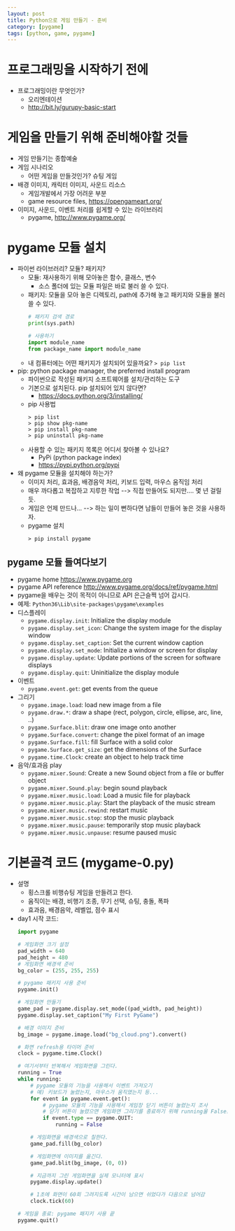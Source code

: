 ```yaml
---
layout: post
title: Python으로 게임 만들기 - 준비
category: [pygame]
tags: [python, game, pygame]
---
```


# 프로그래밍을 시작하기 전에
* 프로그래밍이란 무엇인가?
  - 오리엔테이션
  - http://bit.ly/gurupy-basic-start

# 게임을 만들기 위해 준비해야할 것들
* 게임 만들기는 종합예술
* 게임 시나리오
  - 어떤 게임을 만들것인가? 슈팅 게임
* 배경 이미지, 캐릭터 이미지, 사운드 리소스
  - 게임개발에서 가장 어려운 부분
  - game resource files, <https://opengameart.org/>
* 이미지, 사운드, 이벤트 처리를 쉽게할 수 있는 라이브러리
  - pygame, <http://www.pygame.org/>

# pygame 모듈 설치
* 파이썬 라이브러리? 모듈? 패키지?
  - 모듈: 재사용하기 위해 모아놓은 함수, 클래스, 변수
    * 소스 폴더에 있는 모듈 파일은 바로 불러 쓸 수 있다.
  - 패키지: 모듈을 모아 놓은 디렉토리, path에 추가해 놓고 패키지와 모듈을 불러 쓸 수 있다.
    ```python
    # 패키지 검색 경로
    print(sys.path)

    # 사용하기
    import module_name
    from package_name import module_name
    ```
  - 내 컴퓨터에는 어떤 패키지가 설치되어 있을까요?
    `> pip list`
* pip: python package manager, the preferred install program
  * 파이썬으로 작성된 패키지 소프트웨어를 설치/관리하는 도구
  * 기본으로 설치된다. pip 설치되어 있지 않다면?
    - <https://docs.python.org/3/installing/>
  * pip 사용법
    ``` commandline
    > pip list
    > pip show pkg-name
    > pip install pkg-name
    > pip uninstall pkg-name
    ```
  * 사용할 수 있는 패키지 목록은 어디서 찾아볼 수 있나요?
    - PyPi (python package index)
    - <https://pypi.python.org/pypi>
* 왜 pygame 모듈을 설치해야 하는가?
  - 이미지 처리, 효과음, 배경음악 처리, 키보드 입력, 마우스 움직임 처리
  - 매우 까다롭고 복잡하고 지루한 작업 --> 직접 만들어도 되지만.... 몇 년 걸릴 듯.
  - 게임은 언제 만드나... --> 하는 일이 뻔하다면 남들이 만들어 놓은 것을 사용하자.
  * pygame 설치
    ```commandline
    > pip install pygame
    ```

## pygame 모듈 들여다보기
* pygame home <https://www.pygame.org>
* pygame API reference <http://www.pygame.org/docs/ref/pygame.html>
* pygame을 배우는 것이 목적이 아니므로 API 은근슬쩍 넘어 갑시다.
* 예제: `Python36\Lib\site-packages\pygame\examples`
* 디스플레이
    - `pygame.display.init`: Initialize the display module
    - `pygame.display.set_icon`: Change the system image for the display window
    - `pygame.display.set_caption`: Set the current window caption
    - `pygame.display.set_mode`: Initialize a window or screen for display
    - `pygame.display.update`: Update portions of the screen for software displays
    - `pygame.display.quit`: Uninitialize the display module
* 이벤트
    - `pygame.event.get`:	get events from the queue
* 그리기
    - `pygame.image.load`: load new image from a file
    - `pygame.draw.*`: draw a shape (rect, polygon, circle, ellipse, arc, line, ..)
    - `pygame.Surface.blit`: draw one image onto another
    - `pygame.Surface.convert`: change the pixel format of an image
    - `pygame.Surface.fill`: fill Surface with a solid color
    - `pygame.Surface.get_size`: get the dimensions of the Surface
    - `pygame.time.Clock`: create an object to help track time
* 음악/효과음 play
    - `pygame.mixer.Sound`: Create a new Sound object from a file or buffer object
    - `pygame.mixer.Sound.play`: begin sound playback
    - `pygame.mixer.music.load`: Load a music file for playback
    - `pygame.mixer.music.play`: Start the playback of the music stream
    - `pygame.mixer.music.rewind`: restart music
    - `pygame.mixer.music.stop`: stop the music playback
    - `pygame.mixer.music.pause`: temporarily stop music playback
    - `pygame.mixer.music.unpause`: resume paused music

# 기본골격 코드 (mygame-0.py)
  - 설명
    * 횡스크롤 비행슈팅 게임을 만들려고 한다.
    * 움직이는 배경, 비행기 조종, 무기 선택, 슈팅, 충돌, 폭파
    * 효과음, 배경음악, 레벨업, 점수 표시
  - day1 시작 코드:
    ```python
    import pygame

    # 게임화면 크기 설정
    pad_width = 640
    pad_height = 480
    # 게임화면 배경색 준비
    bg_color = (255, 255, 255)

    # pygame 패키지 사용 준비
    pygame.init()

    # 게임화면 만들기
    game_pad = pygame.display.set_mode((pad_width, pad_height))
    pygame.display.set_caption("My First PyGame")

    # 배경 이미지 준비
    bg_image = pygame.image.load("bg_cloud.png").convert()

    # 화면 refresh용 타이머 준비
    clock = pygame.time.Clock()

    # 여기서부터 반복해서 게임화면을 그린다.
    running = True
    while running:
        # pygame 모듈의 기능을 사용해서 이벤트 가져오기
        # 예) 키보드가 눌렸는지, 마우스가 움직였는지 등...
        for event in pygame.event.get():
            # pygame 모듈의 기능을 사용해서 게임창 닫기 버튼이 눌렸는지 조사
            # 닫기 버튼이 눌렸으면 게임화면 그리기를 종료하기 위해 running울 False로 바꿈
            if event.type == pygame.QUIT:
                running = False

        # 게임화면을 배경색으로 칠한다.
        game_pad.fill(bg_color)

        # 게임화면에 이미지를 옮긴다.
        game_pad.blit(bg_image, (0, 0))

        # 지금까지 그린 게임화면을 실제 모니터에 표시
        pygame.display.update()

        # 1초에 화면이 60회 그려지도록 시간이 남으면 쉬었다가 다음으로 넘어감
        clock.tick(60)

    # 게임을 종료: pygame 패지키 사용 끝
    pygame.quit()
    ```
